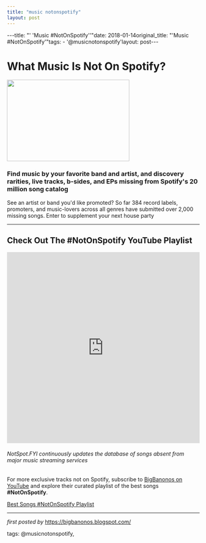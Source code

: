 ```yaml
---
title: "music notonspotify"
layout: post
---
```

---title: "' 'Music #NotOnSpotify''"date: 2018-01-14original_title: "'Music #NotOnSpotify'"tags:  - '@musicnotonspotify'layout: post---<h1>What Music Is Not On Spotify?</h1><div class="separator" ><a href="https://blogger.googleusercontent.com/img/b/R29vZ2xl/AVvXsEgUOUBbJROVibo0CmgFaVs1Bc95xcywemeReNS_ex_cbQyxKEG9xgdGrZqnfbgmiJBqMu36WSXKmFxUqD0arw40zsRHFowLsW4JGQSKDjXlCg5s7CzDx30Xs80tKiutBH_z29hiIvEnK5g/s1600/notspot-fyi.jpg" imageanchor="1"><img border="0" data-original-height="639" data-original-width="960" height="213" src="https://blogger.googleusercontent.com/img/b/R29vZ2xl/AVvXsEgUOUBbJROVibo0CmgFaVs1Bc95xcywemeReNS_ex_cbQyxKEG9xgdGrZqnfbgmiJBqMu36WSXKmFxUqD0arw40zsRHFowLsW4JGQSKDjXlCg5s7CzDx30Xs80tKiutBH_z29hiIvEnK5g/s320/notspot-fyi.jpg" width="320" /></a></div><h3>Find music by your favorite band and artist, and discovery rarities, live tracks, b-sides, and EPs missing from Spotify's 20 million song catalog</h3>See an artist or band you'd like promoted? So far 384 record labels, promoters, and music-lovers across all genres have submitted over 2,000 missing songs. Enter to supplement your next house party<br /><hr><h2>Check Out The #NotOnSpotify YouTube Playlist</h2><iframe allow="autoplay; encrypted-media" allowfullscreen="" frameborder="0" height="500px" src="https://www.youtube.com/embed/videoseries?list=PLtuNtuTatqI0kFahUCbtbfenC_ET5O_tr" width="100%"></iframe> <h6>NotSpot.FYI continuously updates the database of songs absent from major music streaming services</h6><!--Subscribe and Playlist Links--><div>    <p>For more exclusive tracks not on Spotify, subscribe to <a href="https://www.youtube.com/@BigBanonos" target="_blank">BigBanonos on YouTube</a> and explore their curated playlist of the best songs <strong>#NotOnSpotify</strong>.</p>    <p><a href="https://www.youtube.com/playlist?list=PLtuNtuTatqI0kFahUCbtbfenC_ET5O_tr" target="_blank">Best Songs #NotOnSpotify Playlist<br /></a></p></div><hr /><p><em>first posted by</em> <a href="https://bigbanonos.blogspot.com/" rel="noopener" target="_new">https://bigbanonos.blogspot.com/</a></p><p>tags: @musicnotonspotify,</p>